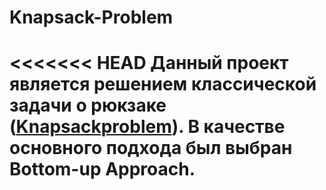 # Knapsack-Problem
<<<<<<< HEAD
Данный проект является решением классической задачи о рюкзаке ([Knapsackproblem](https://neerc.ifmo.ru/wiki/index.php?title=%D0%97%D0%B0%D0%B4%D0%B0%D1%87%D0%B0_%D0%BE_%D1%80%D1%8E%D0%BA%D0%B7%D0%B0%D0%BA%D0%B5)). В качестве основного подхода был выбран Bottom-up Approach.
=======
